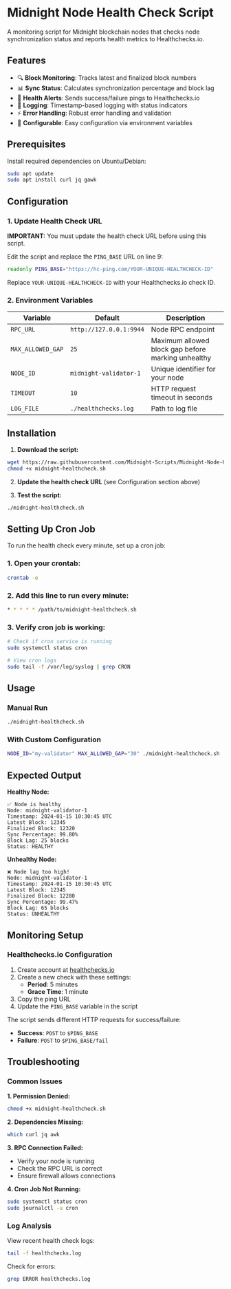 # Midnight Node Health Check Script

A monitoring script for Midnight blockchain nodes that checks node synchronization status and reports health metrics to Healthchecks.io.

## Features

- 🔍 **Block Monitoring**: Tracks latest and finalized block numbers
- 📊 **Sync Status**: Calculates synchronization percentage and block lag
- 🚨 **Health Alerts**: Sends success/failure pings to Healthchecks.io
- 📝 **Logging**: Timestamp-based logging with status indicators
- ⚡ **Error Handling**: Robust error handling and validation
- 🔧 **Configurable**: Easy configuration via environment variables

## Prerequisites

Install required dependencies on Ubuntu/Debian:

```bash
sudo apt update
sudo apt install curl jq gawk
```

## Configuration

### 1. Update Health Check URL

**IMPORTANT:** You must update the health check URL before using this script.

Edit the script and replace the `PING_BASE` URL on line 9:

```bash
readonly PING_BASE="https://hc-ping.com/YOUR-UNIQUE-HEALTHCHECK-ID"
```

Replace `YOUR-UNIQUE-HEALTHCHECK-ID` with your Healthchecks.io check ID.

### 2. Environment Variables

| Variable | Default | Description |
|----------|---------|-------------|
| `RPC_URL` | `http://127.0.0.1:9944` | Node RPC endpoint |
| `MAX_ALLOWED_GAP` | `25` | Maximum allowed block gap before marking unhealthy |
| `NODE_ID` | `midnight-validator-1` | Unique identifier for your node |
| `TIMEOUT` | `10` | HTTP request timeout in seconds |
| `LOG_FILE` | `./healthchecks.log` | Path to log file |

## Installation

1. **Download the script:**
```bash
wget https://raw.githubusercontent.com/Midnight-Scripts/Midnight-Node-Health-Check-Script/refs/heads/main/midnight-healthcheck.sh
chmod +x midnight-healthcheck.sh
```

2. **Update the health check URL** (see Configuration section above)

3. **Test the script:**
```bash
./midnight-healthcheck.sh
```

## Setting Up Cron Job

To run the health check every minute, set up a cron job:

### 1. Open your crontab:
```bash
crontab -e
```

### 2. Add this line to run every minute:
```bash
* * * * * /path/to/midnight-healthcheck.sh
```

### 3. Verify cron job is working:
```bash
# Check if cron service is running
sudo systemctl status cron

# View cron logs
sudo tail -f /var/log/syslog | grep CRON
```

## Usage

### Manual Run
```bash
./midnight-healthcheck.sh
```

### With Custom Configuration
```bash
NODE_ID="my-validator" MAX_ALLOWED_GAP="30" ./midnight-healthcheck.sh
```

## Expected Output

**Healthy Node:**
```
✅ Node is healthy
Node: midnight-validator-1
Timestamp: 2024-01-15 10:30:45 UTC
Latest Block: 12345
Finalized Block: 12320
Sync Percentage: 99.80%
Block Lag: 25 blocks
Status: HEALTHY
```

**Unhealthy Node:**
```
❌ Node lag too high!
Node: midnight-validator-1
Timestamp: 2024-01-15 10:30:45 UTC
Latest Block: 12345
Finalized Block: 12280
Sync Percentage: 99.47%
Block Lag: 65 blocks
Status: UNHEALTHY
```

## Monitoring Setup

### Healthchecks.io Configuration

1. Create account at [healthchecks.io](https://healthchecks.io/)
2. Create a new check with these settings:
   - **Period**: 5 minutes
   - **Grace Time**: 1 minute
3. Copy the ping URL
4. Update the `PING_BASE` variable in the script

The script sends different HTTP requests for success/failure:
- **Success**: `POST` to `$PING_BASE`
- **Failure**: `POST` to `$PING_BASE/fail`

## Troubleshooting

### Common Issues

**1. Permission Denied:**
```bash
chmod +x midnight-healthcheck.sh
```

**2. Dependencies Missing:**
```bash
which curl jq awk
```

**3. RPC Connection Failed:**
- Verify your node is running
- Check the RPC URL is correct
- Ensure firewall allows connections

**4. Cron Job Not Running:**
```bash
sudo systemctl status cron
sudo journalctl -u cron
```

### Log Analysis

View recent health check logs:
```bash
tail -f healthchecks.log
```

Check for errors:
```bash
grep ERROR healthchecks.log
``` 
